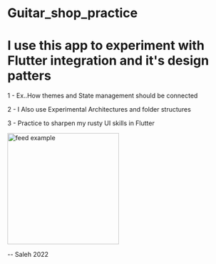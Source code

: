 # Guitar_shop_practice 

# I use this app to experiment with Flutter integration and it's design patters 

 1 - Ex..How themes and State management should be connected

 2 - I Also use Experimental Architectures and folder structures  

 3 - Practice to sharpen my rusty UI skills in Flutter
 
<img src="https://github.com/Sal7one/Guitar-Experimental-App-Flutter/blob/master/gif_guitar.gif" alt="feed example" width="250">


--  Saleh 2022


